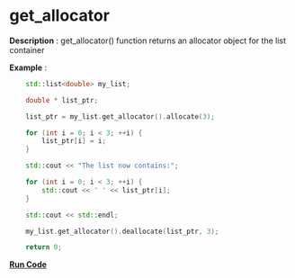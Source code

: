 # get_allocator

**Description** : get_allocator() function returns an allocator object for the list container

**Example** : 
```cpp
    std::list<double> my_list;

    double * list_ptr;

    list_ptr = my_list.get_allocator().allocate(3);

    for (int i = 0; i < 3; ++i) {
        list_ptr[i] = i;
    }

    std::cout << "The list now contains:";

    for (int i = 0; i < 3; ++i) {
        std::cout << ' ' << list_ptr[i];
    }

    std::cout << std::endl;

    my_list.get_allocator().deallocate(list_ptr, 3);

    return 0;
```

**[Run Code](https://rextester.com/GVG34980)**
